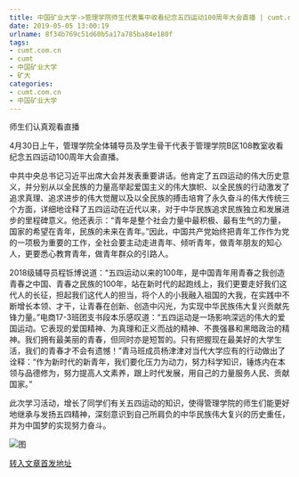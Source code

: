 ```yaml
---
title: 中国矿业大学->管理学院师生代表集中收看纪念五四运动100周年大会直播 | cumt.com.cn
date: 2019-05-05 13:00:19
urlname: 8f34b769c51d60b5a17a785ba84e180f
tags: 
- cumt.com.cn
- cumt
- 中国矿业大学
- 矿大
categories:
- cumt.com.cn
- 中国矿业大学
---
```


师生们认真观看直播

4月30日上午，管理学院全体辅导员及学生骨干代表于管理学院B区108教室收看纪念五四运动100周年大会直播。

中共中央总书记习近平出席大会并发表重要讲话。他肯定了五四运动的伟大历史意义，并分别从以全民族的力量高举起爱国主义的伟大旗帜、以全民族的行动激发了追求真理、追求进步的伟大觉醒以及以全民族的搏击培育了永久奋斗的伟大传统三个方面，详细地诠释了五四运动在近代以来，对于中华民族追求民族独立和发展进步的里程碑意义。他还表示：“青年是整个社会力量中最积极、最有生气的力量，国家的希望在青年，民族的未来在青年。”因此，中国共产党始终把青年工作作为党的一项极为重要的工作，全社会要主动走进青年、倾听青年，做青年朋友的知心人，更要悉心教育青年，做青年群众的引路人。

2018级辅导员程铄博说道：“五四运动以来的100年，是中国青年用青春之我创造青春之中国、青春之民族的100年，站在新时代的起跑线上，我们更要走好我们这代人的长征，担起我们这代人的担当，将个人的小我融入祖国的大我，在实践中不断增长本领、才干，让青春在创新、创造中闪光，为实现中华民族伟大复兴贡献先锋力量。”电商17-3班团支书段本乐感叹道：“五四运动是一场影响深远的伟大的爱国运动。它表现的爱国精神、为真理和正义而战的精神、不畏强暴和黑暗政治的精神。我们拥有最美丽的青春，但同时亦是短暂的。只有把握现在最美好的大学生活，我们的青春才不会有遗憾！”青马班成员杨津津对当代大学应有的行动做出了诠释：“作为新时代的新青年，我们要化压力为动力，努力科学知识，锤炼内在本领与品德修为，努力提高人文素养，跟上时代发展，用自己的力量服务人民、贡献国家。”

此次学习活动，增长了同学们有关五四运动的知识，使得管理学院的师生们能更好地继承与发扬五四精神，深刻意识到自己所肩负的中华民族伟大复兴的历史重任，并为中国梦的实现努力奋斗。

![图](http://xwzx.cumt.edu.cn/_upload/article/images/de/3b/df3c94584b619a6b92f4a1eceea9/0f4bfffd-940e-41d7-9931-1307425b8dca.jpg)

[转入文章首发地址](http://xwzx.cumt.edu.cn/fb/5e/c523a523102/page.htm)